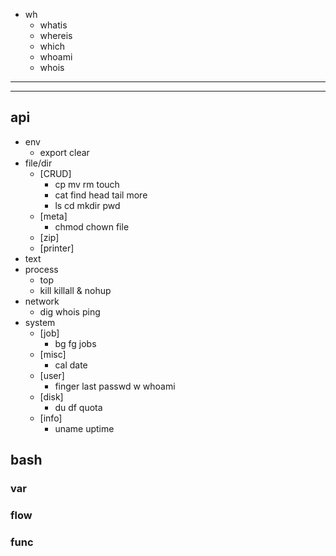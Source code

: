 - wh
  - whatis
  - whereis
  - which
  - whoami
  - whois
---
---
## api
- env
  - export clear
- file/dir
  - [CRUD]
    - cp mv rm touch
    - cat find head tail more
    - ls cd mkdir pwd
  - [meta]
    - chmod chown file
  - [zip]
  - [printer]
- text
- process
  - top
  - kill killall & nohup
- network
  - dig whois ping
- system
  - [job]
    - bg fg jobs
  - [misc]
    - cal date
  - [user]
    - finger last passwd w whoami 
  - [disk]
    - du df quota 
  - [info]
    - uname uptime 
## bash
### var
### flow
### func
